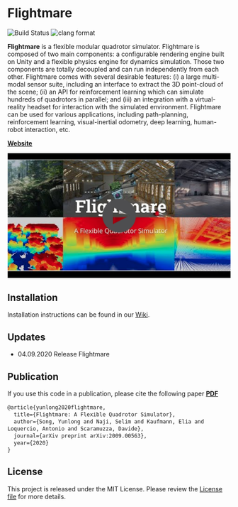 # Flightmare

![Build Status](https://github.com/uzh-rpg/flightmare/workflows/CPP_CI/badge.svg) ![clang format](https://github.com/uzh-rpg/flightmare/workflows/clang_format/badge.svg)

**Flightmare** is a flexible modular quadrotor simulator.
Flightmare is composed of two main components: a configurable rendering engine built on Unity and a flexible physics engine for dynamics simulation.
Those two components are totally decoupled and can run independently from each other. 
Flightmare comes with several desirable features: (i) a large multi-modal sensor suite, including an interface to extract the 3D point-cloud of the scene; (ii) an API for reinforcement learning which can simulate hundreds of quadrotors in parallel; and (iii) an integration with a virtual-reality headset for interaction with the simulated environment.
Flightmare can be used for various applications, including path-planning, reinforcement learning, visual-inertial odometry, deep learning, human-robot interaction, etc.

**[Website](https://uzh-rpg.github.io/flightmare/)** 

[![IMAGE ALT TEXT HERE](./docs/flightmare_main.png)](https://youtu.be/m9Mx1BCNGFU)

## Installation
Installation instructions can be found in our [Wiki](https://github.com/uzh-rpg/flightmare/wiki).
  
## Updates
 *  04.09.2020 Release Flightmare

## Publication

If you use this code in a publication, please cite the following paper **[PDF](https://arxiv.org/abs/2009.00563)**

```
@article{yunlong2020flightmare,
  title={Flightmare: A Flexible Quadrotor Simulator},
  author={Song, Yunlong and Naji, Selim and Kaufmann, Elia and Loquercio, Antonio and Scaramuzza, Davide},
  journal={arXiv preprint arXiv:2009.00563},
  year={2020}
}
```

## License
This project is released under the MIT License. Please review the [License file](LICENSE) for more details.
